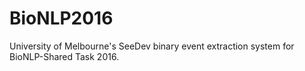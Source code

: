 # BioNLP2016
University of Melbourne's SeeDev binary event extraction system for BioNLP-Shared Task 2016.
